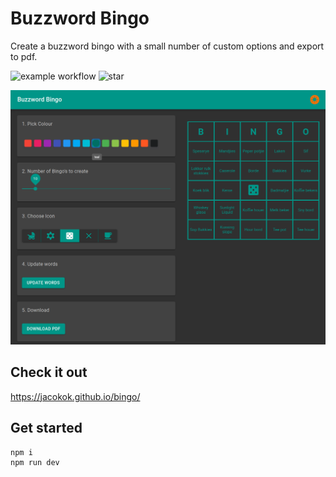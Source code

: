 # Buzzword Bingo

Create a buzzword bingo with a small number of custom options and export to pdf.

![example workflow](https://github.com/jacokok/bingo/actions/workflows/main.yml/badge.svg)
![star](https://img.shields.io/github/stars/jacokok/bingo?style=social&label=Star)

![preview](https://github.com/jacokok/bingo/blob/master/screenshot/screenshot.png?raw=true)

## Check it out

https://jacokok.github.io/bingo/

## Get started

```bash
npm i
npm run dev
```
